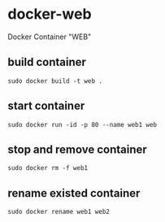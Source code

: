 # docker-web
Docker Container "WEB"

## build container
    sudo docker build -t web .

## start container
    sudo docker run -id -p 80 --name web1 web
## stop and remove container
    sudo docker rm -f web1
## rename existed container
    sudo docker rename web1 web2

